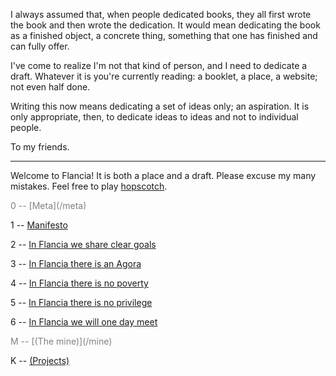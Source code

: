 <!--
.. title: Flancia
.. slug: index
.. date: 2019-07-20 01:02:07 UTC+02:00
.. tags:
.. category: 
.. link: 
.. description: 
.. type: text
.. status:
-->

I always assumed that, when people dedicated books, they all first wrote the book and then wrote the dedication. It would mean dedicating the book as a finished object, a concrete thing, something that one has finished and can fully offer.

I've come to realize I'm not that kind of person, and I need to dedicate a draft. Whatever it is you're currently reading: a booklet, a place, a website; not even half done.

Writing this now means dedicating a set of ideas only; an aspiration. It is only appropriate, then, to dedicate ideas to ideas and not to individual people.

To my friends. 

---

Welcome to Flancia! It is both a place and a draft. Please excuse my many mistakes. Feel free to play [hopscotch](https://en.wikipedia.org/wiki/Hopscotch_(Cortázar_novel)#"Table_of_Instructions"_and_structure).

<span style="color:gray">
0 -- [Meta](/meta)
</span>

1 -- [Manifesto](/manifesto)

2 -- [In Flancia we share clear goals](/goals)

3 -- [In Flancia there is an Agora](/agora)

4 -- [In Flancia there is no poverty](/poverty)

5 -- [In Flancia there is no privilege](/privilege)

6 -- [In Flancia we will one day meet](/one-day)

<span style="color:gray">
M -- [(The mine)](/mine)
</span>


K -- [(Projects)](/projects)
